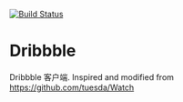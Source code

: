 [![Build Status](https://travis-ci.org/CarlisleChan/Dribbble.svg?branch=master)](https://travis-ci.org/CarlisleChan/Dribbble)

# Dribbble
Dribbble 客户端. Inspired and modified from https://github.com/tuesda/Watch
